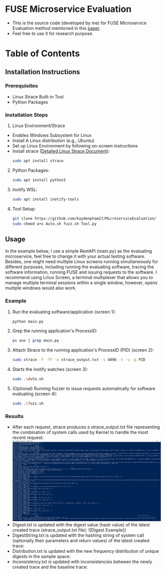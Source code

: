# FUSE Microservice Evaluation
- This is the source code (developed by me) for FUSE Microservice Evaluation method mentioned in this [paper](https://link.springer.com/chapter/10.1007/978-3-031-48421-6_17).
- Feel free to use it for research purpose.

# Table of Contents
## Installation Instructions ##
### Prerequisites ###
- Linux Strace Built-in Tool
- Python Packages
### Installation Steps ### 
1. Linux Environment/Strace
  - Enables Windows Subsystem for Linux
  - Install A Linux distribution (e.g., Ubuntu) 
  - Set up Linux Environment by following on-screen instructions
  - Install strace ([Detailed Linux Strace Document](https://man7.org/linux/man-pages/man1/strace.1.html)):
    ```sh
    sudo apt install strace
    ```
2. Python Packages:
   ```sh
   sudo apt install python3
   ```
3. Inotify WSL:
   ```sh
   sudo apt install inotify-tools
   ```
4. Tool Setup:
   ```sh
   git clone https://github.com/kaydenpham27/MicroserviceEvaluation/
   sudo chmod a+x Auto.sh fuzz.sh Tool.py
   ```
## Usage
In the example below, I use a simple RestAPI (main.py) as the evaluating microservice, feel free to change it with your actual testing software. 
Besides, one might need multiple Linux screens running simultaneously for different purposes, including running the evaluating software, tracing the software information, running FUSE and issuing requests to the software. I recommend using Linux Screen, a terminal multiplexer that allows you to manage multiple terminal sessions within a single window, however, opens multiple windows would also work. 
### Example
1. Run the evaluating software/application (screen 1):
   ```sh
   python main.py
   ```
2. Grep the running application's ProcessID:
   ```sh
   ps aux | grep main.py 
   ```
3. Attach Strace to the running application's ProcessID (PID) (screen 2):
   ```sh
   sudo strace -f -ff -o strace_output.txt -s 4096 -t -v -p PID
   ```
4. Starts the inotify watches (screen 3):
   ```sh
   sudo .\Auto.sh
   ```
5. (Optional) Running fuzzer to issue requests automatically for software evaluating (screen 4):
   ```sh
   sudo .\fuzz.sh
   ```
### Results
- After each request, strace produces a strace_output.txt file representing the combination of system calls used by Kernel to handle the most recent request:
  ![Trace Example](https://github.com/kaydenpham27/MicroserviceEvaluation/blob/main/Images/Trace_Example.png)
- Digest.txt is updated with the digest value (hash value) of the latest created trace (strace_output.txt file):
  ![Digest Example](
- DigestString.txt is updated with the hashing string of system call (optionally their parameters and return values) of the latest created trace:
- Distribution.txt is updated with the new frequency distribution of unique digests in the sample space:
- Inconsistency.txt is updated with inconsistencies between the newly created trace and the baseline trace:
